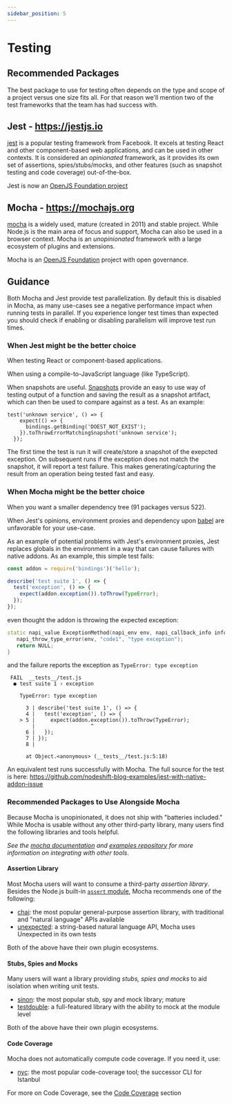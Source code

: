 ```yaml
---
sidebar_position: 5
---
```


# Testing

## Recommended Packages

The best package to use for testing often depends on the type and scope of a project
versus one size fits all. For that reason we'll mention two of the test frameworks
that the team has had success with.

## Jest - <https://jestjs.io>

[jest][] is a popular testing framework from Facebook. It excels at testing React and other
component-based web applications, and can be used in other contexts. It is considered an
_opinionated_ framework, as it provides its own set of assertions, spies/stubs/mocks, and
other features (such as snapshot testing and code coverage) out-of-the-box.

Jest is now an [OpenJS Foundation project](https://openjsf.org/blog/2022/05/11/openjs-foundation-welcomes-jest/)

## Mocha - <https://mochajs.org>

[mocha][] is a widely used, mature (created in 2011) and stable project. While Node.js
is the main area of focus and support, Mocha can also be used in a browser context.
Mocha is an _unopinionated_ framework with a large ecosystem of plugins and extensions.

Mocha is an [OpenJS Foundation][] project with open governance.

## Guidance

Both Mocha and Jest provide test parallelization. By default this is disabled in Mocha,
as many use-cases see a negative performance impact when running tests in parallel. If you
experience longer test times than expected you should check if enabling or disabling
parallelism will improve test run times.

### When Jest might be the better choice

When testing React or component-based applications.

When using a compile-to-JavaScript language (like TypeScript).

When snapshots are useful. [Snapshots][] provide an easy to use way of testing output
of a function and saving the result as a snapshot artifact, which can then be used to
compare against as a test. As an example:

```shell
test('unknown service', () => {
    expect(() => {
      bindings.getBinding('DOEST_NOT_EXIST');
    }).toThrowErrorMatchingSnapshot('unknown service');
  });
```

The first time the test is run it will create/store a snapshot of the exepcted exception.
On subsequent runs if the exception does not match the snapshot, it will report
a test failure. This makes generating/capturing the result from an operation being tested
fast and easy.

### When Mocha might be the better choice

When you want a smaller dependency tree (91 packages versus 522).

When Jest's opinions, environment proxies and dependency upon [babel][] are unfavorable for your use-case.

As an example of potential problems with Jest's environment proxies, Jest replaces globals in the environment in a
way that can cause failures with native addons. As an example, this simple test fails:

```JavaScript
const addon = require('bindings')('hello');

describe('test suite 1', () => {
  test('exception', () => {
    expect(addon.exception()).toThrow(TypeError);
  });
});
```

even thought the addon is throwing the expected exception:

```C++
static napi_value ExceptionMethod(napi_env env, napi_callback_info info) {
   napi_throw_type_error(env, "code1", "type exception");
   return NULL;
}
```

and the failure reports the exception as `TypeError: type exception`

```shell
 FAIL  __tests__/test.js
  ● test suite 1 › exception

    TypeError: type exception

      3 | describe('test suite 1', () => {
      4 |   test('exception', () => {
    > 5 |     expect(addon.exception()).toThrow(TypeError);
        |                  ^
      6 |   });
      7 | });
      8 |

      at Object.<anonymous> (__tests__/test.js:5:18)
```

An equivalent test runs successfully with Mocha. The full source for the test is here: https://github.com/nodeshift-blog-examples/jest-with-native-addon-issue

### Recommended Packages to Use Alongside Mocha

Because Mocha is unopinionated, it does not ship with "batteries included." While Mocha is usable
without any other third-party library, many users find the following libraries and tools helpful.

_See the [mocha documentation][] and [examples repository][] for more information on integrating with other tools_.

#### Assertion Library

Most Mocha users will want to consume a third-party _assertion library_. Besides the Node.js
built-in [`assert` module][], Mocha recommends one of the following:

- [chai][]: the most popular general-purpose assertion library, with traditional and "natural language" APIs available
- [unexpected][]: a string-based natural language API, Mocha uses Unexpected in its own tests

Both of the above have their own plugin ecosystems.

#### Stubs, Spies and Mocks

Many users will want a library providing _stubs, spies and mocks_ to aid isolation when writing unit tests.

- [sinon][]: the most popular stub, spy and mock library; mature
- [testdouble][]: a full-featured library with the ability to mock at the module level

Both of the above have their own plugin ecosystems.

#### Code Coverage

Mocha does not automatically compute code coverage. If you need it, use:

- [nyc][]: the most popular code-coverage tool; the successor CLI for Istanbul

For more on Code Coverage, see the [Code Coverage](./code-coverage) section

[`assert` module]: https://nodejs.org/api/assert.html#assert_assert
[babel]: https://babeljs.io
[chai]: https://www.npmjs.com/package/chai
[examples repository]: https://github.com/mochajs/mocha-examples
[jest]: https://www.npmjs.com/package/jest
[karma]: https://www.npmjs.com/package/karma
[mocha documentation]: https://mochajs.org
[mocha]: https://www.npmjs.com/package/mocha
[nyc]: https://www.npmjs.com/package/nyc
[openjs foundation]: https://openjsf.org
[protractor]: https://www.npmjs.com/package/protractor
[sinon]: https://www.npmjs.com/package/sinon
[testdouble]: https://www.npmjs.com/package/testdouble
[unexpected]: https://www.npmjs.com/package/unexpected
[webdriverio]: https://www.npmjs.org/package/webdriverio
[snapshots]: https://jestjs.io/docs/snapshot-testing

